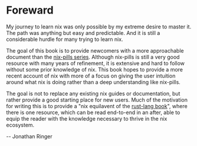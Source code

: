 # Foreward

My journey to learn nix was only possible by my extreme desire to master it.
The path was anything but easy and predictable. And it is still a considerable
hurdle for many trying to learn nix.

The goal of this book is to provide newcomers with a more approachable
document than the [nix-pills series](https://nixos.org/guides/nix-pills).
Although nix-pills is still a very good resource
with many years of refinement, it is extensive and hard to follow without
some prior knowledge of nix. This book hopes to 
provide a more recent account of nix with more of a focus on giving the user
intuition around what nix is doing rather than a deep understanding like nix-pills.

The goal is not to replace any existing nix guides or documentation, but rather
provide a good starting place for new users. Much of the motivation for writing
this is to provide a "nix equilavent of the [rust-lang book](https://doc.rust-lang.org/book/)",
where there is one resource, which can be read end-to-end in an after,
able to equip the reader with the knowledge necessary
to thrive in the nix ecosystem.

-- Jonathan Ringer
